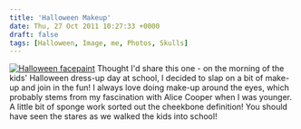 ```yaml
---
title: 'Halloween Makeup'
date: Thu, 27 Oct 2011 10:27:33 +0000
draft: false
tags: [Halloween, Image, me, Photos, Skulls]
---
```


[![Halloween facepaint](http://gerard.interwebworld.co.uk/files/2011/10/gerard-halloween.jpg)](http://gerard.interwebworld.co.uk/files/2011/10/gerard-halloween.jpg) Thought I'd share this one - on the morning of the kids' Halloween dress-up day at school, I decided to slap on a bit of make-up and join in the fun! I always love doing make-up around the eyes, which probably stems from my fascination with Alice Cooper when I was younger. A little bit of sponge work sorted out the cheekbone definition! You should have seen the stares as we walked the kids into school!